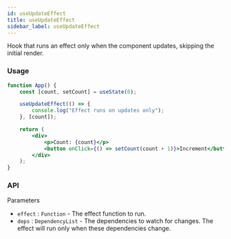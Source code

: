 ```yaml
---
id: useUpdateEffect
title: useUpdateEffect
sidebar_label: useUpdateEffect
---
```


Hook that runs an effect only when the component updates, skipping the initial render.

### Usage

```jsx
function App() {
	const [count, setCount] = useState(0);

	useUpdateEffect(() => {
		console.log("Effect runs on updates only");
	}, [count]);

	return (
		<div>
			<p>Count: {count}</p>
			<button onClick={() => setCount(count + 1)}>Increment</button>
		</div>
	);
}
```

### API

Parameters

- `effect` : `Function` - The effect function to run.
- `deps` : `DependencyList` - The dependencies to watch for changes. The effect will run only when these dependencies change.
